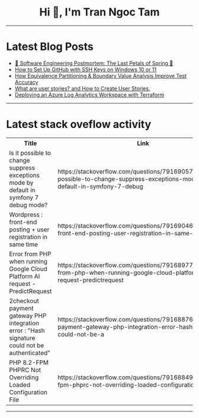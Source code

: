 <h1 align="center">Hi 👋, I'm Tran Ngoc Tam</h1>

---

# Latest Blog Posts 
<!-- BLOG-POST-LIST:START -->
- [🚀 Software Engineering Postmortem: The Last Petals of Spring 🌸](https://dev.to/victoriadeveloper/post-mortem-the-development-of-the-last-petals-of-spring-37e4)
- [How to Set Up GitHub with SSH Keys on Windows 10 or 11](https://dev.to/adnanalemran/title-setting-up-github-with-ssh-keys-on-windows-10-539a)
- [How Equivalence Partitioning &amp; Boundary Value Analysis Improve Test Accuracy](https://dev.to/robort_smith/how-equivalence-partitioning-boundary-value-analysis-improve-test-accuracy-3h70)
- [What are user stories? and How to Create User Stories.](https://dev.to/kalak_khadayat/what-are-user-stories-and-how-to-create-user-stories-1dp)
- [Deploying an Azure Log Analytics Workspace with Terraform](https://dev.to/techielass/deploying-an-azure-log-analytics-workspace-with-terraform-5ede)
<!-- BLOG-POST-LIST:END -->

---

# Latest stack oveflow activity
<table>
  <tr><th>Title</th><th>Link</th></tr>
  <!-- STACKOVERFLOW:START --><tr><td>Is it possible to change suppress exceptions mode by default in symfony 7 debug mode?</td><td>https://stackoverflow.com/questions/79169057/is-it-possible-to-change-suppress-exceptions-mode-by-default-in-symfony-7-debug</td></tr><tr><td>Wordpress : front-end posting + user registration in same time</td><td>https://stackoverflow.com/questions/79169046/wordpress-front-end-posting-user-registration-in-same-time</td></tr><tr><td>Error from PHP when running Google Cloud Platform AI request - PredictRequest</td><td>https://stackoverflow.com/questions/79168977/error-from-php-when-running-google-cloud-platform-ai-request-predictrequest</td></tr><tr><td>2checkout payment gateway PHP integration error : &quot;Hash signature could not be authenticated&quot;</td><td>https://stackoverflow.com/questions/79168876/2checkout-payment-gateway-php-integration-error-hash-signature-could-not-be-a</td></tr><tr><td>PHP 8.2-FPM PHPRC Not Overriding Loaded Configuration File</td><td>https://stackoverflow.com/questions/79168849/php-8-2-fpm-phprc-not-overriding-loaded-configuration-file</td></tr><!-- STACKOVERFLOW:END -->
</table>

---


